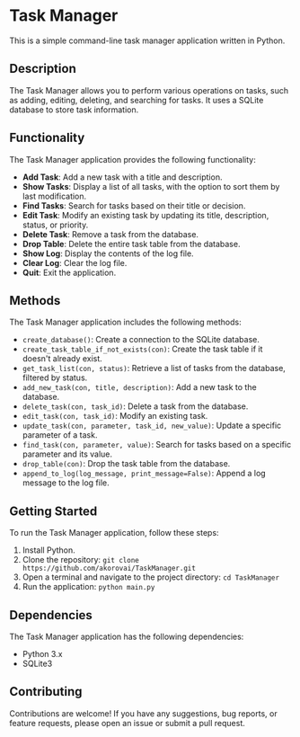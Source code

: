# Task Manager

This is a simple command-line task manager application written in Python.

## Description

The Task Manager allows you to perform various operations on tasks, such as adding, editing, deleting, and searching for tasks. It uses a SQLite database to store task information.

## Functionality

The Task Manager application provides the following functionality:

- **Add Task**: Add a new task with a title and description.
- **Show Tasks**: Display a list of all tasks, with the option to sort them by last modification.
- **Find Tasks**: Search for tasks based on their title or decision.
- **Edit Task**: Modify an existing task by updating its title, description, status, or priority.
- **Delete Task**: Remove a task from the database.
- **Drop Table**: Delete the entire task table from the database.
- **Show Log**: Display the contents of the log file.
- **Clear Log**: Clear the log file.
- **Quit**: Exit the application.

## Methods

The Task Manager application includes the following methods:

- `create_database()`: Create a connection to the SQLite database.
- `create_task_table_if_not_exists(con)`: Create the task table if it doesn't already exist.
- `get_task_list(con, status)`: Retrieve a list of tasks from the database, filtered by status.
- `add_new_task(con, title, description)`: Add a new task to the database.
- `delete_task(con, task_id)`: Delete a task from the database.
- `edit_task(con, task_id)`: Modify an existing task.
- `update_task(con, parameter, task_id, new_value)`: Update a specific parameter of a task.
- `find_task(con, parameter, value)`: Search for tasks based on a specific parameter and its value.
- `drop_table(con)`: Drop the task table from the database.
- `append_to_log(log_message, print_message=False)`: Append a log message to the log file.

## Getting Started

To run the Task Manager application, follow these steps:

1. Install Python.
2. Clone the repository: `git clone https://github.com/akorovai/TaskManager.git`
3. Open a terminal and navigate to the project directory: `cd TaskManager`
4. Run the application: `python main.py`

## Dependencies

The Task Manager application has the following dependencies:

- Python 3.x
- SQLite3

## Contributing

Contributions are welcome! If you have any suggestions, bug reports, or feature requests, please open an issue or submit a pull request.
